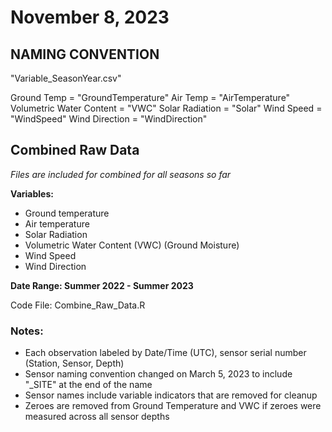 # November 8, 2023

## NAMING CONVENTION

"Variable_SeasonYear.csv"

Ground Temp = "GroundTemperature"
Air Temp = "AirTemperature"
Volumetric Water Content = "VWC"
Solar Radiation = "Solar"
Wind Speed = "WindSpeed"
Wind Direction = "WindDirection"

## Combined Raw Data

*Files are included for combined for all seasons so far*

**Variables:**
- Ground temperature
- Air temperature
- Solar Radiation
- Volumetric Water Content (VWC) (Ground Moisture)
- Wind Speed
- Wind Direction

**Date Range: Summer 2022 - Summer 2023**

Code File: Combine_Raw_Data.R

### Notes:
- Each observation labeled by Date/Time (UTC), sensor serial number (Station, Sensor, Depth)
- Sensor naming convention changed on March 5, 2023 to include "_SITE" at the end of the name
- Sensor names include variable indicators that are removed for cleanup
- Zeroes are removed from Ground Temperature and VWC if zeroes were measured across all sensor depths

